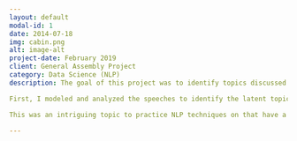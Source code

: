 ```yaml
---
layout: default
modal-id: 1
date: 2014-07-18
img: cabin.png
alt: image-alt
project-date: February 2019
client: General Assembly Project
category: Data Science (NLP)
description: The goal of this project was to identify topics discussed in US Presidential speeches with machine learning algorithms. I used and compared a variety of topic modeling techniques including Latent Dirichlet Allocation, Non-Negative Matrix Factorization, and Doc2Vec.

First, I modeled and analyzed the speeches to identify the latent topics and topic keywords, and graphed when the topics were discussed over time (20th and early 21st century). Afterward, I manually read through several dozen presidential speeches and tagged them with topics to use the same methods for a small supervised learning sample.

This was an intriguing topic to practice NLP techniques on that have a wide variety of potential business use cases. These methods can be used to identify latent topics in large sets of documents such as emails, news, or forum posts. Then the resulting topics and keywords can be used to sort documents, identify changes in what people are discussing over time, or to build content-based recommender systems, as just a few examples.

---
```

